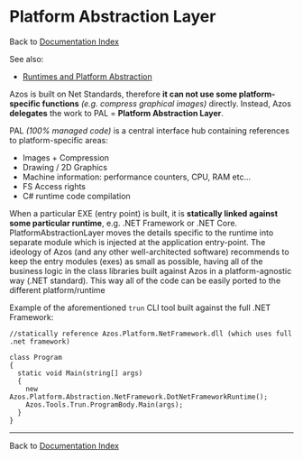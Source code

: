 ﻿# Platform Abstraction Layer

Back to [Documentation Index](/src/documentation-index.md)

See also:
- [Runtimes and Platform Abstraction](/src/runtimes.md)


Azos is built on Net Standards, therefore **it can not use some platform-specific functions** *(e.g. compress graphical images)* directly.
Instead, Azos **delegates** the work to PAL = **Platform Abstraction Layer**.

PAL *(100% managed code)* is a central interface hub containing references to platform-specific areas:
* Images + Compression
* Drawing / 2D Graphics
* Machine information: performance counters, CPU, RAM etc...
* FS Access rights
* C# runtime code compilation

When a particular EXE (entry point) is built, it is **statically linked against some particular runtime**, e.g. .NET Framework or .NET Core.
PlatformAbstractionLayer moves the details specific to the runtime into separate module which is injected at the application entry-point.
The ideology of Azos (and any other well-architected software) recommends to keep the entry modules (exes) as small as possible, having
all of the business logic in the class libraries built against Azos in a platform-agnostic way (.NET standard).
This way all of the code can be easily ported to the different platform/runtime

Example of the aforementioned `trun` CLI tool built against the full .NET Framework:
```CSharp
//statically reference Azos.Platform.NetFramework.dll (which uses full .net framework)

class Program
{
  static void Main(string[] args)
  {
    new Azos.Platform.Abstraction.NetFramework.DotNetFrameworkRuntime();
    Azos.Tools.Trun.ProgramBody.Main(args);
  }
}
```

---

Back to [Documentation Index](/src/documentation-index.md)



